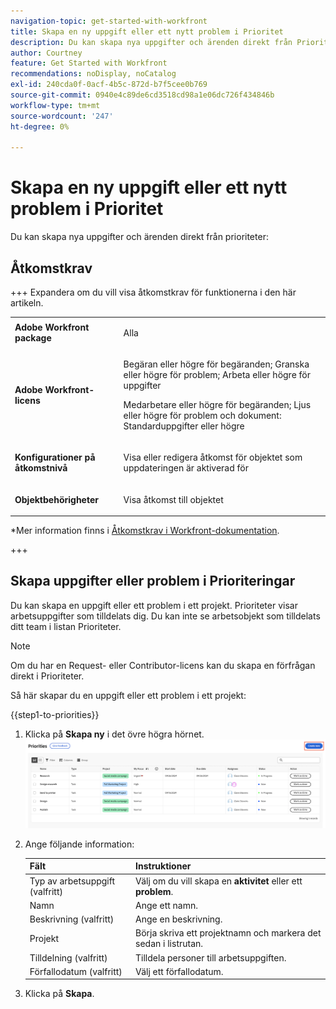 ```yaml
---
navigation-topic: get-started-with-workfront
title: Skapa en ny uppgift eller ett nytt problem i Prioritet
description: Du kan skapa nya uppgifter och ärenden direkt från Prioriteringar.
author: Courtney
feature: Get Started with Workfront
recommendations: noDisplay, noCatalog
exl-id: 240cda0f-0acf-4b5c-872d-b7f5cee0b769
source-git-commit: 0940e4c89de6cd3518cd98a1e06dc726f434846b
workflow-type: tm+mt
source-wordcount: '247'
ht-degree: 0%

---
```


# Skapa en ny uppgift eller ett nytt problem i Prioritet

Du kan skapa nya uppgifter och ärenden direkt från prioriteter:

## Åtkomstkrav

+++ Expandera om du vill visa åtkomstkrav för funktionerna i den här artikeln.


<table style="table-layout:auto"> 
 <col> 
 </col> 
 <col> 
 </col> 
 <tbody> 
  <tr> 
   <td role="rowheader"><strong>Adobe Workfront package</strong></td> 
   <td> <p>Alla</p> </td> 
  </tr> 
  <tr> 
   <td role="rowheader"><strong>Adobe Workfront-licens</strong></td> 
   <td> 
   <p>Begäran eller högre för begäranden; Granska eller högre för problem; Arbeta eller högre för uppgifter</p>
   <p>Medarbetare eller högre för begäranden; Ljus eller högre för problem och dokument: Standarduppgifter eller högre</p> 
   </td> 
  </tr> 
  <tr> 
   <td role="rowheader"><strong>Konfigurationer på åtkomstnivå</strong></td> 
   <td> <p>Visa eller redigera åtkomst för objektet som uppdateringen är aktiverad för</p></td> 
  </tr> 
  <tr> 
   <td role="rowheader"><strong>Objektbehörigheter</strong></td> 
   <td> <p>Visa åtkomst till objektet</p></td> 
  </tr> 
 </tbody> 
</table>

*Mer information finns i [Åtkomstkrav i Workfront-dokumentation](/help/quicksilver/administration-and-setup/add-users/access-levels-and-object-permissions/access-level-requirements-in-documentation.md).

+++

## Skapa uppgifter eller problem i Prioriteringar

Du kan skapa en uppgift eller ett problem i ett projekt. Prioriteter visar arbetsuppgifter som tilldelats dig. Du kan inte se arbetsobjekt som tilldelats ditt team i listan Prioriteter.

>[!NOTE]
>
>Om du har en Request- eller Contributor-licens kan du skapa en förfrågan direkt i Prioriteter.

Så här skapar du en uppgift eller ett problem i ett projekt:

{{step1-to-priorities}}

1. Klicka på **Skapa ny** i det övre högra hörnet.
   ![Skapa ny (produktion)](assets/create-new--.png)
1. Ange följande information:

   | Fält | Instruktioner |
   |---------------|-------------|
   | Typ av arbetsuppgift (valfritt) | Välj om du vill skapa en **aktivitet** eller ett **problem**. |
   | Namn | Ange ett namn. |
   | Beskrivning (valfritt) | Ange en beskrivning. |
   | Projekt | Börja skriva ett projektnamn och markera det sedan i listrutan. |
   | Tilldelning (valfritt) | Tilldela personer till arbetsuppgiften. |
   | Förfallodatum (valfritt) | Välj ett förfallodatum. |

1. Klicka på **Skapa**.
